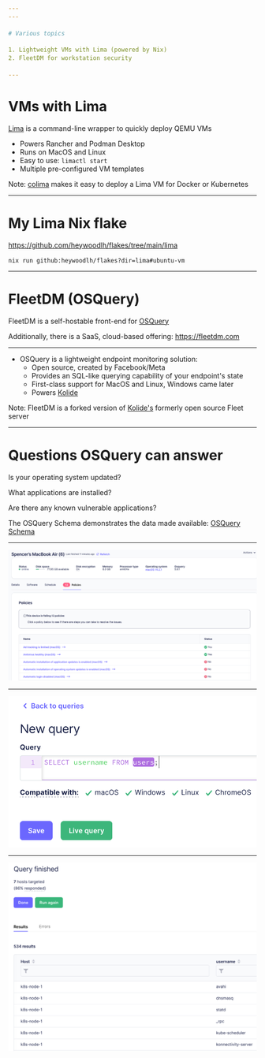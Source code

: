 ```yaml
---
---

# Various topics

1. Lightweight VMs with Lima (powered by Nix)
2. FleetDM for workstation security

---
```

<!-- footer: lima -->

# VMs with Lima

[Lima](https://github.com/lima-vm/lima) is a command-line wrapper to quickly deploy QEMU VMs

- Powers Rancher and Podman Desktop
- Runs on MacOS and Linux
- Easy to use: `limactl start`
- Multiple pre-configured VM templates

Note: [colima](https://github.com/abiosoft/colima) makes it easy to deploy a Lima VM for Docker or Kubernetes

---

# My Lima Nix flake

https://github.com/heywoodlh/flakes/tree/main/lima

```
nix run github:heywoodlh/flakes?dir=lima#ubuntu-vm
```

---

# FleetDM (OSQuery)

FleetDM is a self-hostable front-end for [OSQuery](https://www.osquery.io/)

Additionally, there is a SaaS, cloud-based offering: https://fleetdm.com

---
<!-- footer: fleetdm -->

- OSQuery is a lightweight endpoint monitoring solution:
  - Open source, created by Facebook/Meta
  - Provides an SQL-like querying capability of your endpoint's state
  - First-class support for MacOS and Linux, Windows came later
  - Powers [Kolide](https://www.kolide.com/)

Note: FleetDM is a forked version of [Kolide's](https://www.kolide.com/) formerly open source Fleet server

---

# Questions OSQuery can answer

Is your operating system updated?

What applications are installed?

Are there any known vulnerable applications?

The OSQuery Schema demonstrates the data made available: [OSQuery Schema](https://osquery.io/schema)

---

![devices](./images/fleet-device.png)

---

![query](./images/query.png)

---

![query](./images/query-results.png)
